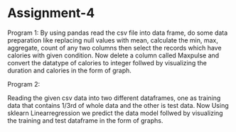 # Assignment-4
Program 1:
By using pandas read the csv file into data frame, do some data preparation like replacing null values with mean, calculate the min, max, aggregate, count of any two columns then 
select the records which have calories with given condition.
Now delete a column called Maxpulse and convert the datatype of calories to integer follwed by visualizing the duration and calories in the form of graph.


Program 2:

Reading the given csv data into two different dataframes, one as training data that contains 1/3rd of whole data and the other is test data.
Now Using sklearn Linearregression we predict the data model follwed by visualizing the training and test dataframe in the form of graphs.
